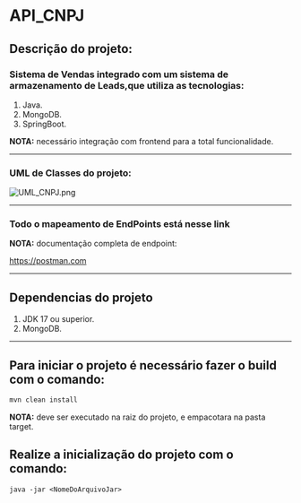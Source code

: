 # API_CNPJ
## Descrição do projeto:

### Sistema de Vendas integrado com um sistema de armazenamento de Leads,que utiliza as tecnologias:
1. Java.
2. MongoDB.
3. SpringBoot.

**NOTA:** necessário integração com frontend para a total funcionalidade.

___

### UML de Classes do projeto:

![UML_CNPJ.png](./public/UML_CNPJ.png)

---

### Todo o mapeamento de EndPoints está nesse link


**NOTA:**
documentação completa de endpoint:

https://postman.com
___

## Dependencias do projeto
1. JDK 17 ou superior.
2. MongoDB.
___

## Para iniciar o projeto é necessário fazer o build com o comando:

```sh
mvn clean install
```

**NOTA:** deve ser executado na raiz do projeto, e empacotara na pasta target.

## Realize a inicialização do projeto com o comando:

```shell
java -jar <NomeDoArquivoJar>
```
